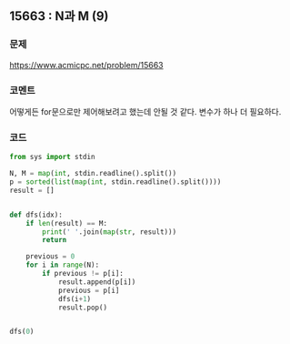 ## 15663 : N과 M (9)
### 문제
https://www.acmicpc.net/problem/15663
### 코멘트
어떻게든 for문으로만 제어해보려고 했는데 안될 것 같다. 변수가 하나 더 필요하다.


### 코드
```python
from sys import stdin

N, M = map(int, stdin.readline().split())
p = sorted(list(map(int, stdin.readline().split())))
result = []


def dfs(idx):
    if len(result) == M:
        print(' '.join(map(str, result)))
        return

    previous = 0
    for i in range(N):
        if previous != p[i]:
            result.append(p[i])
            previous = p[i]
            dfs(i+1)
            result.pop()


dfs(0)
```


